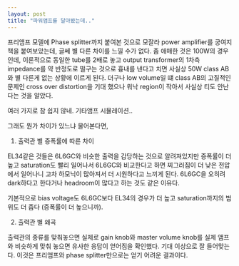 ```yaml
---
layout: post
title: "파워앰프를 달아봤는데.."
---
```


프리앰프 모델에 Phase splitter까지 붙여본 것으로 모잘라 power amplifier를 궁여지책을 붙여보았는데, 글쎄 별 다른 차이를 느낄 수가 없다. 좀 애매한 것은 100W의 경우인데, 이론적으로 동일한 tube를 2배로 놓고 output transformer의 1차측 impedance를 약 반정도로 떨구는 것으로 흉내를 낸다고 치면 사실상 50W class AB와 별 다른게 없는 상황에 이르게 된다. 더구나 low volume일 떄 class AB의 고질적인 문제인 cross over distortion을 기대 했으나 워낙 region이 작아서 사실상 티도 안난다는 것을 알았다. 


여러 가지로 참 쉽지 않네. 기타앰프 시뮬레이션..


그래도 뭔가 차이가 있느냐 물어본다면,


1) 출력관 별 증폭률에 따른 차이


EL34같은 것들은 6L6GC와 비슷한 출력을 감당하는 것으로 알려져있지만 증폭률이 더 높고 saturation도 빨리 일어나서 6L6GC와 비교한다고 하면 찌그러짐이 더 낮은 전압에서 일어나니 고차 하모닉이 많아져서 더 시원하다고 느끼게 된다. 6L6GC을 오히려 dark하다고 한다거나 headroom이 많다고 하는 것도 같은 이유다.


기본적으로 bias voltage도 6L6GC보다 EL34의 경우가 더 높고 saturation까지의 범위도 더 좁다 (증폭률이 더 높으니까).


2) 출력관 별 왜곡


출력관의 종류를 맞춰놓으면 실제로 gain knob와 master volume knob를 실제 앰프와 비슷하게 맞춰 놓으면 유사한 응답이 얻어짐을 확인했다. 기대 이상으로 잘 들어맞는다. 이것은 프리앰프와 phase splitter만으로는 얻기 어려운 결과이다.








